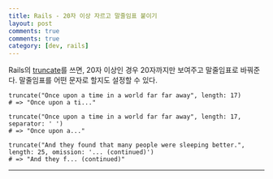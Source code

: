 ```yaml
---
title: Rails - 20자 이상 자르고 말줄임표 붙이기
layout: post
comments: true
comments: true
category: [dev, rails]
--- 
```


Rails의 [truncate][1]를 쓰면, 20자 이상인 경우 20자까지만 보여주고 말줄임표로 바꿔준다.
말줄임표를 어떤 문자로 할지도 설정할 수 있다.

    truncate("Once upon a time in a world far far away", length: 17)
    # => "Once upon a ti..."

    truncate("Once upon a time in a world far far away", length: 17, separator: ' ')
    # => "Once upon a..."

    truncate("And they found that many people were sleeping better.", length: 25, omission: '... (continued)')
    # => "And they f... (continued)"


---


[1]: http://api.rubyonrails.org/classes/ActionView/Helpers/TextHelper.html#method-i-truncate
